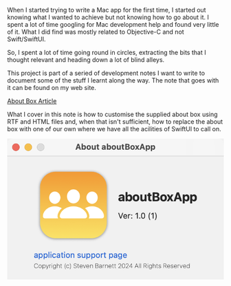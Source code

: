 When I started trying to write a Mac app for the first time, I started out knowing what I wanted to achieve but not knowing how to go about it. I spent a lot of time googling for Mac development help and found very little of it. What I did find was mostly related to Objective-C and not Swift/SwiftUI.

So, I spent a lot of time going round in circles, extracting the bits that I thought relevant and heading down a lot of blind alleys.

This project is part of a seried of development notes I want to write to document some of the stuff I learnt along the way. The note that goes with it can be found on my web site.

 [About Box Article](http://www.sabarnett.co.uk/blogPage.php?id=aboutBox)

What I cover in this note is how to customise the supplied about box using RTF and HTML files and, when that isn't sufficient, how to replace the about box with one of our own where we have all the acilities of SwiftUI to call on.

![About Box](aboutbox.png)

